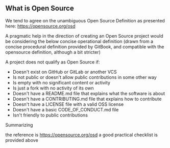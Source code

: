 ## What is Open Source

We tend to agree on the unambiguous Open Source Definition as presented here: https://opensource.org/osd

A pragmatic help in the direction of creating an Open Source project would be considering the below concise operational definition (drawn from a concise procedural definition provided by GitBook, and compatible with the opensource definition, although a bit stricter)


A project does not qualify as Open Source if:

* Doesn't exist on GitHub or GitLab or another VCS
* Is not public or doesn't allow public contributions in some other way
* Is empty with no significant content or activity
* Is just a fork with no activity of its own
* Doesn't have a README.md file that explains what the software is about
* Doesn't have a CONTRIBUTING.md file that explains how to contribute
* Doesn't have a LICENSE file with a valid OSS license
* Doesn't have a basic CODE_OF_CONDUCT.md file
* Isn't friendly to public contributions


Summarizing

the reference is https://opensource.org/osd
a good practical checklist is provided above
